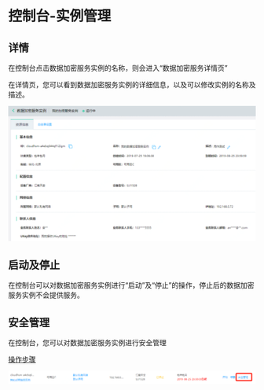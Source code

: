 # 控制台-实例管理

## 详情

在控制台点击数据加密服务实例的名称，则会进入“数据加密服务详情页”

在详情页，您可以看到数据加密服务实例的详细信息，以及可以修改实例的名称及描述。

![加密服务实例详情](/image/HSM/Console/加密服务实例详情.png)

## 启动及停止

在控制台可以对数据加密服务实例进行“启动”及“停止”的操作，停止后的数据加密服务实例不会提供服务。

## 安全管理

在控制台，您可以对数据加密服务实例进行安全管理

[操作步骤](Whilte-List.md)

![安全管理入口](/image/HSM/Console/安全管理入口.png)
